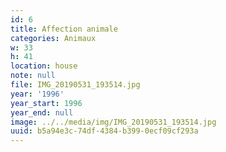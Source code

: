 ```yaml
---
id: 6
title: Affection animale
categories: Animaux
w: 33
h: 41
location: house
note: null
file: IMG_20190531_193514.jpg
year: '1996'
year_start: 1996
year_end: null
image: ../../media/img/IMG_20190531_193514.jpg
uuid: b5a94e3c-74df-4384-b399-0ecf09cf293a
---
```


